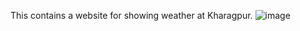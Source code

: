This contains a website for showing weather at Kharagpur. ![image](https://github.com/user-attachments/assets/26bad750-7f32-43e0-bd82-9e872404ab03)
